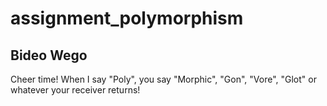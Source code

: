 assignment_polymorphism
=======================

## Bideo Wego

Cheer time! When I say "Poly", you say "Morphic", "Gon", "Vore", "Glot" or whatever your receiver returns!
